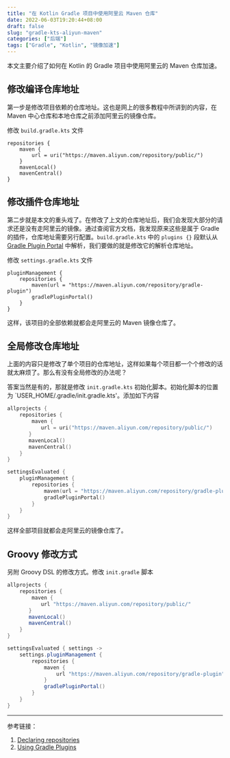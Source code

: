 ```yaml
---
title: "在 Kotlin Gradle 项目中使用阿里云 Maven 仓库"
date: 2022-06-03T19:20:44+08:00
draft: false
slug: "gradle-kts-aliyun-maven"
categories: ["后端"]
tags: ["Gradle", "Kotlin", "镜像加速"]
---
```


本文主要介绍了如何在 Kotlin 的 Gradle 项目中使用阿里云的 Maven 仓库加速。

<!--more-->

## 修改编译仓库地址

第一步是修改项目依赖的仓库地址。这也是网上的很多教程中所讲到的内容，在 Maven 中心仓库和本地仓库之前添加阿里云的镜像仓库。

修改 `build.gradle.kts` 文件

```
repositories {
	maven {
        url = uri("https://maven.aliyun.com/repository/public/")
    }
    mavenLocal()
    mavenCentral()
}
```

## 修改插件仓库地址

第二步就是本文的重头戏了。在修改了上文的仓库地址后，我们会发现大部分的请求还是没有走阿里云的镜像。通过查阅官方文档，我发现原来这些是属于 Gradle 的插件，仓库地址需要另行配置。`build.gradle.kts` 中的 `plugins {}` 段默认从 [Gradle Plugin Portal](https://plugins.gradle.org/) 中解析，我们要做的就是修改它的解析仓库地址。

修改 `settings.gradle.kts` 文件

```
pluginManagement {
    repositories {
        maven(url = "https://maven.aliyun.com/repository/gradle-plugin")
        gradlePluginPortal()
    }
}
```

这样，该项目的全部依赖就都会走阿里云的 Maven 镜像仓库了。

## 全局修改仓库地址

上面的内容只是修改了单个项目的仓库地址，这样如果每个项目都一个个修改的话就太麻烦了。那么有没有全局修改的办法呢？

答案当然是有的，那就是修改 `init.gradle.kts` 初始化脚本。初始化脚本的位置为 `USER_HOME/.gradle/init.gradle.kts'。添加如下内容

```kotlin
allprojects {
    repositories {
	    maven {
           url = uri("https://maven.aliyun.com/repository/public/")
       }
       mavenLocal()
       mavenCentral()
    }
}

settingsEvaluated {
    pluginManagement {
        repositories {
            maven(url = "https://maven.aliyun.com/repository/gradle-plugin")
            gradlePluginPortal()
        }
    }
}
```

这样全部项目就都会走阿里云的镜像仓库了。

## Groovy 修改方式

另附 Groovy DSL 的修改方式。修改 `init.gradle` 脚本

```groovy
allprojects {
    repositories {
	    maven {
           url "https://maven.aliyun.com/repository/public/"
       }
       mavenLocal()
       mavenCentral()
    }
}

settingsEvaluated { settings ->
    settings.pluginManagement {
        repositories {
            maven {
                url "https://maven.aliyun.com/repository/gradle-plugin"
            }
            gradlePluginPortal()
        }
    }
}
```

---

参考链接：

1. [Declaring repositories](https://docs.gradle.org/current/userguide/declaring_repositories.html)
2. [Using Gradle Plugins](https://docs.gradle.org/current/userguide/plugins.html)
